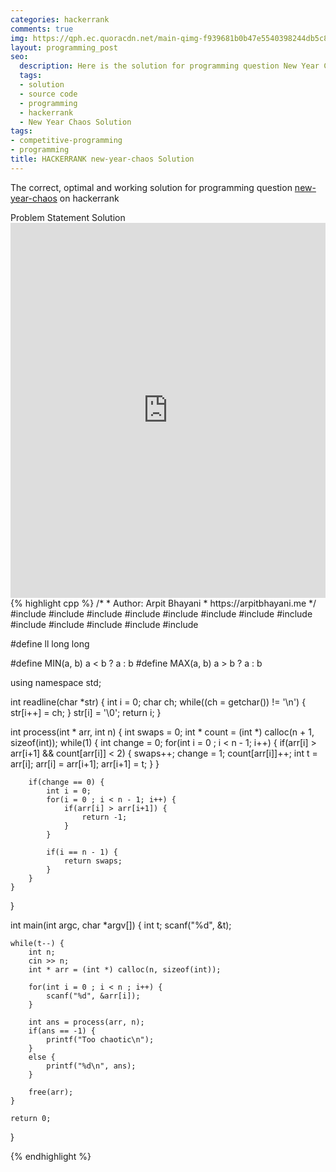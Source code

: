 ```yaml
---
categories: hackerrank
comments: true
img: https://qph.ec.quoracdn.net/main-qimg-f939681b0b47e5540398244db5c8966f?convert_to_webp=true
layout: programming_post
seo:
  description: Here is the solution for programming question New Year Chaos on hackerrank
  tags:
  - solution
  - source code
  - programming
  - hackerrank
  - New Year Chaos Solution
tags:
- competitive-programming
- programming
title: HACKERRANK new-year-chaos Solution
---
```

The correct, optimal and working solution for programming question [new-year-chaos](https://www.hackerrank.com/challenges/new-year-chaos) on hackerrank

<div class="ui secondary pointing large menu">
  <a class="grey item" data-tab="problem-statement">
    Problem Statement
  </a>
  <a class="active item grey" data-tab="solution">
    Solution
  </a>
</div>
<div class="ui bottom attached tab" data-tab="problem-statement">
    <iframe src="https://www.hackerrank.com/challenges/new-year-chaos" width="100%" height="600px" style="overflow: scroll; border: none;"></iframe>
</div>
<div class="ui bottom attached active tab" data-tab="solution">
{% highlight cpp %}
/*
 *  Author: Arpit Bhayani
 *  https://arpitbhayani.me
 */
#include <cmath>
#include <cstdio>
#include <cstdlib>
#include <climits>
#include <deque>
#include <iostream>
#include <list>
#include <limits>
#include <map>
#include <queue>
#include <set>
#include <stack>
#include <vector>

#define ll long long

#define MIN(a, b) a < b ? a : b
#define MAX(a, b) a > b ? a : b

using namespace std;

int readline(char *str) {
    int i = 0;
    char ch;
    while((ch = getchar()) != '\n') {
        str[i++] = ch;
    }
    str[i] = '\0';
    return i;
}

int process(int * arr, int n) {
    int swaps = 0;
    int * count = (int *) calloc(n + 1, sizeof(int));
    while(1) {
        int change = 0;
        for(int i = 0 ; i < n - 1; i++) {
            if(arr[i] > arr[i+1] && count[arr[i]] < 2) {
                swaps++;
                change = 1;
                count[arr[i]]++;
                int t = arr[i];
                arr[i] = arr[i+1];
                arr[i+1] = t;
            }
        }

        if(change == 0) {
            int i = 0;
            for(i = 0 ; i < n - 1; i++) {
                if(arr[i] > arr[i+1]) {
                    return -1;
                }
            }

            if(i == n - 1) {
                return swaps;
            }
        }
    }
}

int main(int argc, char *argv[]) {
    int t;
    scanf("%d", &t);

    while(t--) {
        int n;
        cin >> n;
        int * arr = (int *) calloc(n, sizeof(int));

        for(int i = 0 ; i < n ; i++) {
            scanf("%d", &arr[i]);
        }

        int ans = process(arr, n);
        if(ans == -1) {
            printf("Too chaotic\n");
        }
        else {
            printf("%d\n", ans);
        }

        free(arr);
    }

    return 0;
}

{% endhighlight %}
</div>
